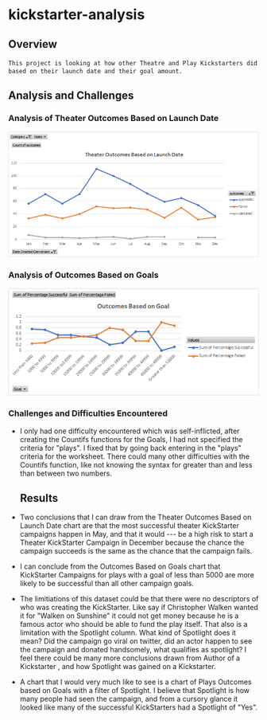 # kickstarter-analysis
  ## Overview
    This project is looking at how other Theatre and Play Kickstarters did based on their launch date and their goal amount.

  ## Analysis and Challenges
  
   ### Analysis of  Theater Outcomes Based on Launch Date
![Theater_Outcomes_vs_Launch.png](https://github.com/AWTENN/kickstarter-analysis/blob/main/Theater_Outcomes_vs_Launch.png)
          
   ### Analysis of Outcomes Based on Goals
 ![Plays Outcomes_vs_Goals Final.png](https://github.com/AWTENN/kickstarter-analysis/blob/main/Plays%20Outcomes_vs_Goals%20Final.png)
          
   ### Challenges and Difficulties Encountered
- I only had one difficulty encountered which was self-inflicted, after creating the Countifs functions for the Goals, I had not specified the criteria for "plays". I fixed that by going back entering in the "plays" criteria for the worksheet. There could many other difficulties with the Countifs function, like not knowing the syntax for greater than and less than between two numbers. 
         
  ## Results
   
- Two conclusions that I can draw from the Theater Outcomes Based on Launch Date chart are that the most successful theater KickStarter campaigns happen in May, and that  it would ---  be a high risk to start a Theater KickStarter Campaign in December because the chance the campaign succeeds is the same as the chance that the campaign fails.
 
- I can conclude from the Outcomes Based on Goals chart that KickStarter Campaigns for plays with a goal of less than 5000 are more likely to be successful than all other campaign goals.

- The limitiations of this dataset could be that there were no descriptors of who was creating the KickStarter. Like say if Christopher Walken wanted it for "Walken on Sunshine" it could not get money because he is a famous actor who should be able to fund the play itself. That also is a limitation with the Spotlight column. What kind of Spotlight does it mean? Did the campaign go viral on twitter, did an actor happen to see the campaign and donated handsomely, what qualifies as spotlight? I feel there could be many more conclusions drawn from Author of a Kickstarter , and how Spotlight was gained on a  Kickstarter.

- A chart that I would very much like to see is a chart of Plays Outcomes based on Goals with a filter of Spotlight. I believe that Spotlight is how many people had seen the campaign, and from a cursory glance it looked like many of the successful KickStarters had a Spotlight of "Yes".

      
      
          
          
      

